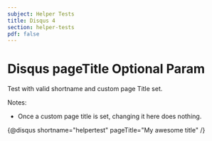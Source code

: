 ```yaml
---
subject: Helper Tests
title: Disqus 4
section: helper-tests
pdf: false
---  
```


# Disqus pageTitle Optional Param

Test with valid shortname and custom page Title set.

Notes: 

* Once a custom page title is set, changing it here does nothing.

{@disqus shortname="helpertest" pageTitle="My awesome title" /}
